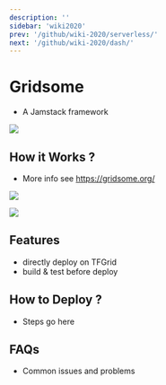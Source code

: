 ```yaml
---
description: ''
sidebar: 'wiki2020'
prev: '/github/wiki-2020/serverless/'
next: '/github/wiki-2020/dash/'
---
```


# Gridsome

- A Jamstack framework

![](/wiki-2020/gridsome3.png)


## How it Works ?

- More info see https://gridsome.org/

![](/wiki-2020/gridsome.png)

![](/wiki-2020/gridsome2.png)

## Features

- directly deploy on TFGrid
- build & test before deploy

## How to Deploy ?

- Steps go here

## FAQs

- Common issues and problems

